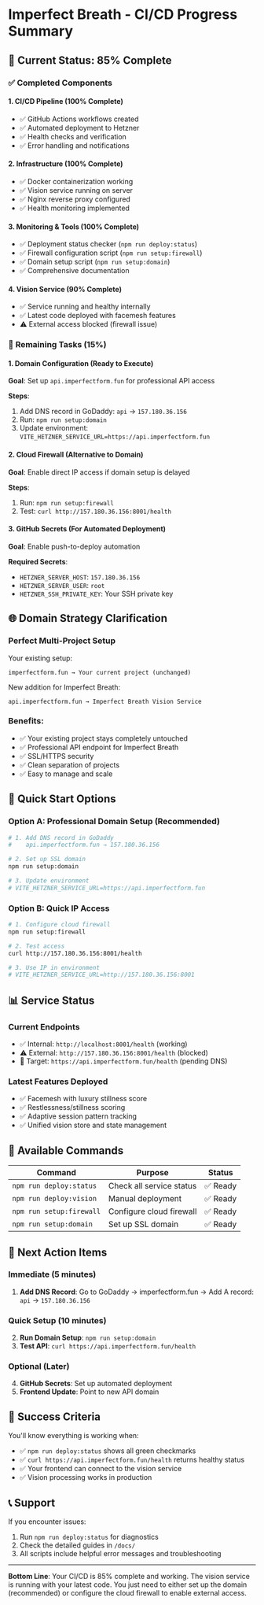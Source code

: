 # Imperfect Breath - CI/CD Progress Summary

## 🎯 **Current Status: 85% Complete**

### ✅ **Completed Components**

#### 1. **CI/CD Pipeline** (100% Complete)
- ✅ GitHub Actions workflows created
- ✅ Automated deployment to Hetzner
- ✅ Health checks and verification
- ✅ Error handling and notifications

#### 2. **Infrastructure** (100% Complete)
- ✅ Docker containerization working
- ✅ Vision service running on server
- ✅ Nginx reverse proxy configured
- ✅ Health monitoring implemented

#### 3. **Monitoring & Tools** (100% Complete)
- ✅ Deployment status checker (`npm run deploy:status`)
- ✅ Firewall configuration script (`npm run setup:firewall`)
- ✅ Domain setup script (`npm run setup:domain`)
- ✅ Comprehensive documentation

#### 4. **Vision Service** (90% Complete)
- ✅ Service running and healthy internally
- ✅ Latest code deployed with facemesh features
- ⚠️ External access blocked (firewall issue)

### 🔄 **Remaining Tasks (15%)**

#### 1. **Domain Configuration** (Ready to Execute)
**Goal**: Set up `api.imperfectform.fun` for professional API access

**Steps**:
1. Add DNS record in GoDaddy: `api` → `157.180.36.156`
2. Run: `npm run setup:domain`
3. Update environment: `VITE_HETZNER_SERVICE_URL=https://api.imperfectform.fun`

#### 2. **Cloud Firewall** (Alternative to Domain)
**Goal**: Enable direct IP access if domain setup is delayed

**Steps**:
1. Run: `npm run setup:firewall`
2. Test: `curl http://157.180.36.156:8001/health`

#### 3. **GitHub Secrets** (For Automated Deployment)
**Goal**: Enable push-to-deploy automation

**Required Secrets**:
- `HETZNER_SERVER_HOST`: `157.180.36.156`
- `HETZNER_SERVER_USER`: `root`
- `HETZNER_SSH_PRIVATE_KEY`: Your SSH private key

## 🌐 **Domain Strategy Clarification**

### **Perfect Multi-Project Setup**

Your existing setup:
```
imperfectform.fun → Your current project (unchanged)
```

New addition for Imperfect Breath:
```
api.imperfectform.fun → Imperfect Breath Vision Service
```

### **Benefits**:
- ✅ Your existing project stays completely untouched
- ✅ Professional API endpoint for Imperfect Breath
- ✅ SSL/HTTPS security
- ✅ Clean separation of projects
- ✅ Easy to manage and scale

## 🚀 **Quick Start Options**

### **Option A: Professional Domain Setup (Recommended)**
```bash
# 1. Add DNS record in GoDaddy
#    api.imperfectform.fun → 157.180.36.156

# 2. Set up SSL domain
npm run setup:domain

# 3. Update environment
# VITE_HETZNER_SERVICE_URL=https://api.imperfectform.fun
```

### **Option B: Quick IP Access**
```bash
# 1. Configure cloud firewall
npm run setup:firewall

# 2. Test access
curl http://157.180.36.156:8001/health

# 3. Use IP in environment
# VITE_HETZNER_SERVICE_URL=http://157.180.36.156:8001
```

## 📊 **Service Status**

### **Current Endpoints**
- ✅ Internal: `http://localhost:8001/health` (working)
- ⚠️ External: `http://157.180.36.156:8001/health` (blocked)
- 🎯 Target: `https://api.imperfectform.fun/health` (pending DNS)

### **Latest Features Deployed**
- ✅ Facemesh with luxury stillness score
- ✅ Restlessness/stillness scoring
- ✅ Adaptive session pattern tracking
- ✅ Unified vision store and state management

## 🔧 **Available Commands**

| Command | Purpose | Status |
|---------|---------|--------|
| `npm run deploy:status` | Check all service status | ✅ Ready |
| `npm run deploy:vision` | Manual deployment | ✅ Ready |
| `npm run setup:firewall` | Configure cloud firewall | ✅ Ready |
| `npm run setup:domain` | Set up SSL domain | ✅ Ready |

## 🎯 **Next Action Items**

### **Immediate (5 minutes)**
1. **Add DNS Record**: Go to GoDaddy → imperfectform.fun → Add A record: `api` → `157.180.36.156`

### **Quick Setup (10 minutes)**
2. **Run Domain Setup**: `npm run setup:domain`
3. **Test API**: `curl https://api.imperfectform.fun/health`

### **Optional (Later)**
4. **GitHub Secrets**: Set up automated deployment
5. **Frontend Update**: Point to new API domain

## 🎉 **Success Criteria**

You'll know everything is working when:
- ✅ `npm run deploy:status` shows all green checkmarks
- ✅ `curl https://api.imperfectform.fun/health` returns healthy status
- ✅ Your frontend can connect to the vision service
- ✅ Vision processing works in production

## 📞 **Support**

If you encounter issues:
1. Run `npm run deploy:status` for diagnostics
2. Check the detailed guides in `/docs/`
3. All scripts include helpful error messages and troubleshooting

---

**Bottom Line**: Your CI/CD is 85% complete and working. The vision service is running with your latest code. You just need to either set up the domain (recommended) or configure the cloud firewall to enable external access.
